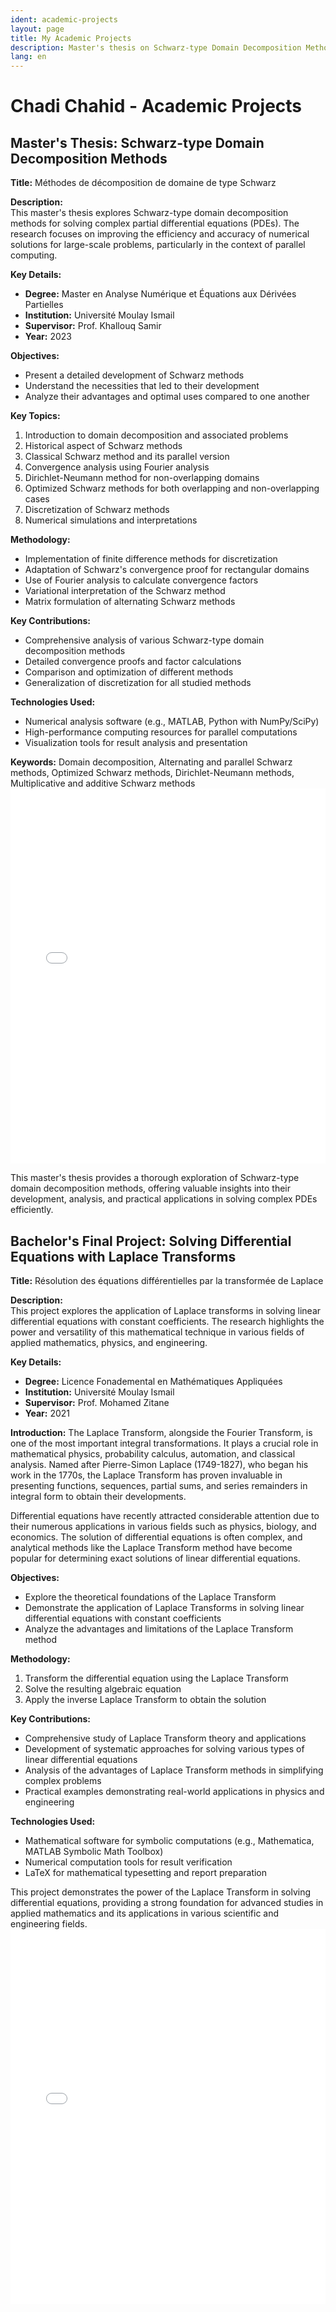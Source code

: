 ```yaml
---
ident: academic-projects
layout: page
title: My Academic Projects
description: Master's thesis on Schwarz-type Domain Decomposition Methods
lang: en
---
```


# Chadi Chahid - Academic Projects

## Master's Thesis: Schwarz-type Domain Decomposition Methods

**Title:** Méthodes de décomposition de domaine de type Schwarz

**Description:**  
This master's thesis explores Schwarz-type domain decomposition methods for solving complex partial differential equations (PDEs). The research focuses on improving the efficiency and accuracy of numerical solutions for large-scale problems, particularly in the context of parallel computing.

**Key Details:**
- **Degree:** Master en Analyse Numérique et Équations aux Dérivées Partielles
- **Institution:** Université Moulay Ismail
- **Supervisor:** Prof. Khallouq Samir
- **Year:** 2023

**Objectives:**
- Present a detailed development of Schwarz methods
- Understand the necessities that led to their development
- Analyze their advantages and optimal uses compared to one another

**Key Topics:**
1. Introduction to domain decomposition and associated problems
2. Historical aspect of Schwarz methods
3. Classical Schwarz method and its parallel version
4. Convergence analysis using Fourier analysis
5. Dirichlet-Neumann method for non-overlapping domains
6. Optimized Schwarz methods for both overlapping and non-overlapping cases
7. Discretization of Schwarz methods
8. Numerical simulations and interpretations

**Methodology:**
- Implementation of finite difference methods for discretization
- Adaptation of Schwarz's convergence proof for rectangular domains
- Use of Fourier analysis to calculate convergence factors
- Variational interpretation of the Schwarz method
- Matrix formulation of alternating Schwarz methods

**Key Contributions:**
- Comprehensive analysis of various Schwarz-type domain decomposition methods
- Detailed convergence proofs and factor calculations
- Comparison and optimization of different methods
- Generalization of discretization for all studied methods

**Technologies Used:**
- Numerical analysis software (e.g., MATLAB, Python with NumPy/SciPy)
- High-performance computing resources for parallel computations
- Visualization tools for result analysis and presentation

**Keywords:** 
Domain decomposition, Alternating and parallel Schwarz methods, Optimized Schwarz methods, Dirichlet-Neumann methods, Multiplicative and additive Schwarz methods
<embed src="/cv/Rapport Projet Fin d'Études.pdf" width="100%" height="600px" type="application/pdf">


<script>
    // URL of PDF document
    var url = '/cv/Rapport Projet Fin d'Études.pdf';

    // Load the PDF document
    pdfjsLib.getDocument(url).promise.then(function(pdf) {
        // Get the first page
        pdf.getPage(1).then(function(page) {
            var scale = 1.5;
            var viewport = page.getViewport({scale: scale});

            // Get canvas element
            var canvas = document.getElementById('pdf-canvas');
            var context = canvas.getContext('2d');
            canvas.height = viewport.height;
            canvas.width = viewport.width;

            // Render PDF page into canvas context
            var renderContext = {
                canvasContext: context,
                viewport: viewport
            };
            page.render(renderContext);
        });
    });
</script>

This master's thesis provides a thorough exploration of Schwarz-type domain decomposition methods, offering valuable insights into their development, analysis, and practical applications in solving complex PDEs efficiently.
## Bachelor's Final Project: Solving Differential Equations with Laplace Transforms

**Title:** Résolution des équations différentielles par la transformée de Laplace

**Description:**  
This project explores the application of Laplace transforms in solving linear differential equations with constant coefficients. The research highlights the power and versatility of this mathematical technique in various fields of applied mathematics, physics, and engineering.

**Key Details:**
- **Degree:** Licence Fonademental en Mathématiques Appliquées
- **Institution:** Université Moulay Ismail
- **Supervisor:** Prof. Mohamed Zitane
- **Year:** 2021

**Introduction:**
The Laplace Transform, alongside the Fourier Transform, is one of the most important integral transformations. It plays a crucial role in mathematical physics, probability calculus, automation, and classical analysis. Named after Pierre-Simon Laplace (1749-1827), who began his work in the 1770s, the Laplace Transform has proven invaluable in presenting functions, sequences, partial sums, and series remainders in integral form to obtain their developments.

Differential equations have recently attracted considerable attention due to their numerous applications in various fields such as physics, biology, and economics. The solution of differential equations is often complex, and analytical methods like the Laplace Transform method have become popular for determining exact solutions of linear differential equations.

**Objectives:**
- Explore the theoretical foundations of the Laplace Transform
- Demonstrate the application of Laplace Transforms in solving linear differential equations with constant coefficients
- Analyze the advantages and limitations of the Laplace Transform method

**Methodology:**
1. Transform the differential equation using the Laplace Transform
2. Solve the resulting algebraic equation
3. Apply the inverse Laplace Transform to obtain the solution

**Key Contributions:**
- Comprehensive study of Laplace Transform theory and applications
- Development of systematic approaches for solving various types of linear differential equations
- Analysis of the advantages of Laplace Transform methods in simplifying complex problems
- Practical examples demonstrating real-world applications in physics and engineering

**Technologies Used:**
- Mathematical software for symbolic computations (e.g., Mathematica, MATLAB Symbolic Math Toolbox)
- Numerical computation tools for result verification
- LaTeX for mathematical typesetting and report preparation

This project demonstrates the power of the Laplace Transform in solving differential equations, providing a strong foundation for advanced studies in applied mathematics and its applications in various scientific and engineering fields.
<embed src="/cv/Résolution des équations différentielles par la transformée de Laplace.pdf" width="100%" height="600px" type="application/pdf">


<script>
    // URL of PDF document
    var url = '/cv/Résolution des équations différentielles par la transformée de Laplace.pdf';

    // Load the PDF document
    pdfjsLib.getDocument(url).promise.then(function(pdf) {
        // Get the first page
        pdf.getPage(1).then(function(page) {
            var scale = 1.5;
            var viewport = page.getViewport({scale: scale});

            // Get canvas element
            var canvas = document.getElementById('pdf-canvas');
            var context = canvas.getContext('2d');
            canvas.height = viewport.height;
            canvas.width = viewport.width;

            // Render PDF page into canvas context
            var renderContext = {
                canvasContext: context,
                viewport: viewport
            };
            page.render(renderContext);
        });
    });
</script>
